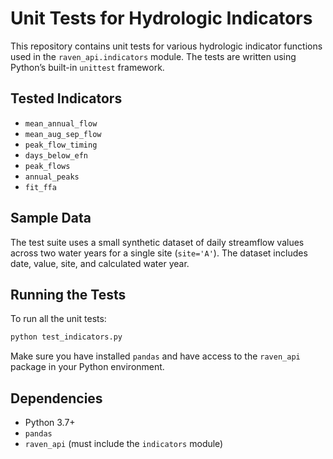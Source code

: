 # Unit Tests for Hydrologic Indicators

This repository contains unit tests for various hydrologic indicator functions used in the `raven_api.indicators` module. The tests are written using Python’s built-in `unittest` framework.

## Tested Indicators

- `mean_annual_flow`
- `mean_aug_sep_flow`
- `peak_flow_timing`
- `days_below_efn`
- `peak_flows`
- `annual_peaks`
- `fit_ffa`

## Sample Data

The test suite uses a small synthetic dataset of daily streamflow values across two water years for a single site (`site='A'`). The dataset includes date, value, site, and calculated water year.

## Running the Tests

To run all the unit tests:

```bash
python test_indicators.py
````

Make sure you have installed `pandas` and have access to the `raven_api` package in your Python environment.

## Dependencies

* Python 3.7+
* `pandas`
* `raven_api` (must include the `indicators` module)


